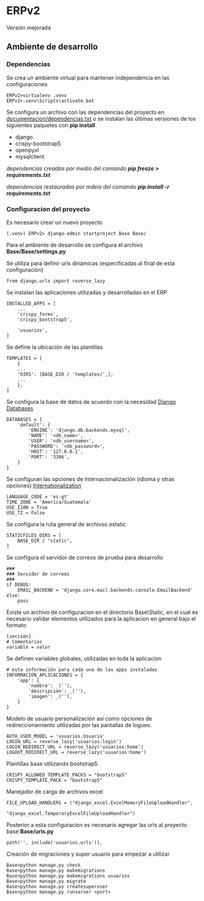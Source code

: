 # ERPv2
Versión mejorada

## Ambiente de desarrollo

### Dependencias

Se crea un ambiente virtual para mantener independencia en las configuraciones

    ERPv2>virtualenv .venv
    ERPv2>.venv\Scripts\activate.bat

Se configura un archivo con las dependencias del proyecto en [documentacion/dependencias.txt](/documentacion/dependencias.txt) o se instalan las últimas versiones de los siguientes paquetes con __pip install__

- django 
- crispy-bootstrap5
- openpyxl
- mysqlclient

*dependencias creadas por medio del comando __pip freeze > requirements.txt__*

*dependencias restauradas por mdeio del comando __pip install -r requirements.txt__*

### Configuracion del proyecto

Es necesario crear un nuevo proyecto

    (.venv) ERPv2> django-admin startproject Base Base/

Para el ambiente de desarrollo se configura el archivo __Base/Base/settings.py__

Se utiliza para definir urls dinámicas (especificadas al final de esta configuración)

    from django.urls import reverse_lazy

Se instalan las aplicaciones utilizadas y desarrolladas en el ERP 

    INSTALLED_APPS = [
        ...
        'crispy_forms',
        'crispy_bootstrap5',
    
        'usuarios',
    ]

Se define la ubicación de las plantillas

    TEMPLATES = [
        {
        ...
        'DIRS': [BASE_DIR / 'templates/',],
        ...
        },
    ]

Se configura la base de datos de acuerdo con la necesidad [Django Databases](https://docs.djangoproject.com/en/4.1/ref/settings/#databases)

    DATABASES = {
        'default': {
            'ENGINE': 'django.db.backends.mysql',
            'NAME': '<db_name>',
            'USER': '<db_username>',
            'PASSWORD': '<db_password>',
            'HOST': '127.0.0.1',
            'PORT': '3306',
        }
    }

Se configuran las opciones de internacionalización (idioma y otras opciones) [Internationalization](https://docs.djangoproject.com/en/4.1/topics/i18n/)

    LANGUAGE_CODE = 'es-gt'
    TIME_ZONE = 'America/Guatemala'
    USE_I18N = True
    USE_TZ = False

Se configura la ruta general de archivso estatic

    STATICFILES_DIRS = [
        BASE_DIR / "static",
    ]

Se configura el servidor de correos de prueba para desarrollo

    ###
    ### Servidor de correos
    ###
    if DEBUG:
        EMAIL_BACKEND = 'django.core.mail.backends.console.EmailBackend'
    else:
        pass

Existe un archivo de configuracion en el directorio Base\Static, en el cual es necesario validar elementos utilizados para la aplicacion en general bajo el formato 

    [sección]
    # Comentarios
    variable = valor

Se definen variables globales, utilizadas en toda la aplicacion

    # esta información para cada una de las apps instaladas
    INFORMACION_APLICACIONES = {
        'app': {
            'nombre': _(''),
            'descripcion': _(''),
            'imagen': _(''),
        }
    }

Modelo de usuario personalización así como opciones de redireccionamiento utilizadas por las pantallas de logueo.

    AUTH_USER_MODEL = 'usuarios.Usuario'
    LOGIN_URL = reverse_lazy('usuarios:login')
    LOGIN_REDIRECT_URL = reverse_lazy('usuarios:home')
    LOGOUT_REDIRECT_URL = reverse_lazy('usuarios:home')

Plantillas base utilizando bootstrap5

    CRISPY_ALLOWED_TEMPLATE_PACKS = "bootstrap5"
    CRISPY_TEMPLATE_PACK = "bootstrap5"

Manejador de carga de archivos excel

    FILE_UPLOAD_HANDLERS = ("django_excel.ExcelMemoryFileUploadHandler",
                            "django_excel.TemporaryExcelFileUploadHandler")

Posterior a esta configuracion es necesario agregar las urls al proyecto base __Base/urls.py__

    path('', include('usuarios.urls')),

Creación de migraciones y super usuario para empezar a utilizar

    Base>python manage.py check
    Base>python manage.py makemigrations
    Base>python manage.py makemigrations usuarios
    Base>python manage.py migrate
    Base>python manage.py createsuperuser
    Base>python manage.py runserver <port>